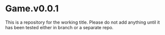 # Game.v0.0.1
This is a repository for the working title. Please do not add anything until it has been tested either in branch or a separate repo.
